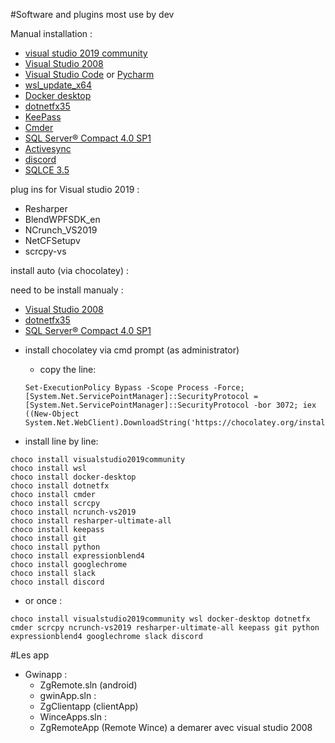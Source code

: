 #Software and plugins most use by dev

Manual installation : 

* [visual studio 2019 community](https://visualstudio.microsoft.com/fr/downloads/)
* [Visual Studio 2008](https://www.microsoft.com/fr-FR/download/details.aspx?id=13276)
* [Visual Studio Code](https://code.visualstudio.com/) or [Pycharm](https://www.jetbrains.com/fr-fr/pycharm/)
* [wsl_update_x64](https://docs.microsoft.com/fr-fr/windows/wsl/install-win10)
* [Docker desktop](https://www.docker.com/products/docker-desktop)
* [dotnetfx35](https://www.microsoft.com/fr-fr/download/details.aspx?id=25150)
* [KeePass](https://keepass.fr/)
* [Cmder](https://cmder.net/)
* [SQL Server® Compact 4.0 SP1](https://www.microsoft.com/fr-FR/download/details.aspx?id=30709)
* [Activesync](https://www.microsoft.com/fr-fr/download/details.aspx?id=15)
* [discord](https://discord.com/)
* [SQLCE 3.5](https://www.microsoft.com/fr-fr/download/details.aspx?id=5783)

plug ins for Visual studio 2019 :
* Resharper
* BlendWPFSDK_en
* NCrunch_VS2019
* NetCFSetupv
* scrcpy-vs

install auto (via chocolatey) :


need to be install manualy :

* [Visual Studio 2008](https://www.microsoft.com/fr-FR/download/details.aspx?id=13276)
* [dotnetfx35](https://www.microsoft.com/fr-fr/download/details.aspx?id=25150)
* [SQL Server® Compact 4.0 SP1](https://www.microsoft.com/fr-FR/download/details.aspx?id=30709)

- install chocolatey via cmd prompt (as administrator)
	- copy the line:


	```
	Set-ExecutionPolicy Bypass -Scope Process -Force; [System.Net.ServicePointManager]::SecurityProtocol = [System.Net.ServicePointManager]::SecurityProtocol -bor 3072; iex ((New-Object System.Net.WebClient).DownloadString('https://chocolatey.org/install.ps1'))
	```




- install line by line:
  
``` 
choco install visualstudio2019community
choco install wsl
choco install docker-desktop
choco install dotnetfx
choco install cmder
choco install scrcpy
choco install ncrunch-vs2019
choco install resharper-ultimate-all
choco install keepass
choco install git
choco install python
choco install expressionblend4
choco install googlechrome
choco install slack
choco install discord
```
- or once :

```
choco install visualstudio2019community wsl docker-desktop dotnetfx cmder scrcpy ncrunch-vs2019 resharper-ultimate-all keepass git python expressionblend4 googlechrome slack discord
```

#Les app
 * Gwinapp :
   * ZgRemote.sln (android)
   * gwinApp.sln :
    * ZgClientapp (clientApp)
   * WinceApps.sln :
    * ZgRemoteApp (Remote Wince) a demarer avec visual studio 2008 
    
